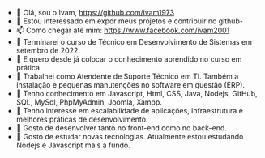 - 👋 Olá, sou o Ivam, https://github.com/ivam1973
- 👀 Estou interessado em expor meus projetos e contribuir no github- 
- 📫 Como chegar até mim: https://www.facebook.com/ivam2001
- 🌱 Terminarei o curso de Técnico em Desenvolvimento de Sistemas em setembro de 2022. 
- 🌱 E quero desde já colocar o conhecimento aprendido no curso em prática.
- 🌱 Trabalhei como Atendente de Suporte Técnico em TI. Também a instalação e pequenas manutenções no software em questão (ERP).
- 🌱 Tenho conhecimento em Javascript, Html, CSS, Java, Nodejs, GitHub, SQL, MySql, PhpMyAdmin, Joomla, Xampp. 
- 🌱 Tenho interesse em escalabilidade de aplicações, infraestrutura e melhores práticas de desenvolvimento.
- 🌱 Gosto de desenvolver tanto no front-end como no back-end. 
- 🌱 Gosto de estudar novas tecnologias. Atualmente estou estudando Nodejs e Javascript mais a fundo.
